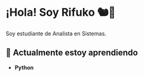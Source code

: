 # ¡Hola! Soy Rifuko 🐿️👋

Soy estudiante de Analista en Sistemas.

## 🌱 Actualmente estoy aprendiendo

- **Python**
